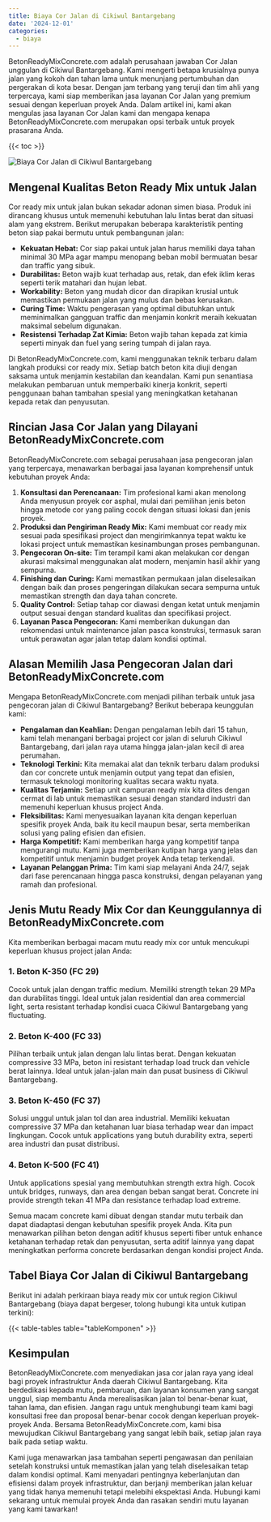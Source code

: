 ```yaml
---
title: Biaya Cor Jalan di Cikiwul Bantargebang
date: '2024-12-01'
categories:
  - biaya
---
```


BetonReadyMixConcrete.com adalah perusahaan jawaban Cor Jalan unggulan di Cikiwul Bantargebang. Kami mengerti betapa krusialnya punya jalan yang kokoh dan tahan lama untuk menunjang pertumbuhan dan pergerakan di kota besar. Dengan jam terbang yang teruji dan tim ahli yang terpercaya, kami siap memberikan jasa layanan Cor Jalan yang premium sesuai dengan keperluan proyek Anda. Dalam artikel ini, kami akan mengulas jasa layanan Cor Jalan kami dan mengapa kenapa BetonReadyMixConcrete.com merupakan opsi terbaik untuk proyek prasarana Anda.

{{< toc >}}

![Biaya Cor Jalan di Cikiwul Bantargebang](https://betoncor8.github.io/cor/harga-beton-readymix-concrete%20(36).png)

## Mengenal Kualitas Beton Ready Mix untuk Jalan

Cor ready mix untuk jalan bukan sekadar adonan simen biasa. Produk ini dirancang khusus untuk memenuhi kebutuhan lalu lintas berat dan situasi alam yang ekstrem. Berikut merupakan beberapa karakteristik penting beton siap pakai bermutu untuk pembangunan jalan:

- **Kekuatan Hebat:** Cor siap pakai untuk jalan harus memiliki daya tahan minimal 30 MPa agar mampu menopang beban mobil bermuatan besar dan traffic yang sibuk.
- **Durabilitas:** Beton wajib kuat terhadap aus, retak, dan efek iklim keras seperti terik matahari dan hujan lebat.
- **Workability:** Beton yang mudah dicor dan dirapikan krusial untuk memastikan permukaan jalan yang mulus dan bebas kerusakan.
- **Curing Time:** Waktu pengerasan yang optimal dibutuhkan untuk meminimalkan gangguan traffic dan menjamin konkrit meraih kekuatan maksimal sebelum digunakan.
- **Resistensi Terhadap Zat Kimia:** Beton wajib tahan kepada zat kimia seperti minyak dan fuel yang sering tumpah di jalan raya.

Di BetonReadyMixConcrete.com, kami menggunakan teknik terbaru dalam langkah produksi cor ready mix. Setiap batch beton kita diuji dengan saksama untuk menjamin kestabilan dan keandalan. Kami pun senantiasa melakukan pembaruan untuk memperbaiki kinerja konkrit, seperti penggunaan bahan tambahan spesial yang meningkatkan ketahanan kepada retak dan penyusutan.

## Rincian Jasa Cor Jalan yang Dilayani BetonReadyMixConcrete.com

BetonReadyMixConcrete.com sebagai perusahaan jasa pengecoran jalan yang terpercaya, menawarkan berbagai jasa layanan komprehensif untuk kebutuhan proyek Anda:

1. **Konsultasi dan Perencanaan:** Tim profesional kami akan menolong Anda menyusun proyek cor asphal, mulai dari pemilihan jenis beton hingga metode cor yang paling cocok dengan situasi lokasi dan jenis proyek.
2. **Produksi dan Pengiriman Ready Mix:** Kami membuat cor ready mix sesuai pada spesifikasi project dan mengirimkannya tepat waktu ke lokasi project untuk memastikan kesinambungan proses pembangunan.
3. **Pengecoran On-site:** Tim terampil kami akan melakukan cor dengan akurasi maksimal menggunakan alat modern, menjamin hasil akhir yang sempurna.
4. **Finishing dan Curing:** Kami memastikan permukaan jalan diselesaikan dengan baik dan proses pengeringan dilakukan secara sempurna untuk memastikan strength dan daya tahan concrete.
5. **Quality Control:** Setiap tahap cor diawasi dengan ketat untuk menjamin output sesuai dengan standard kualitas dan specifikasi project.
6. **Layanan Pasca Pengecoran:** Kami memberikan dukungan dan rekomendasi untuk maintenance jalan pasca konstruksi, termasuk saran untuk perawatan agar jalan tetap dalam kondisi optimal.

## Alasan Memilih Jasa Pengecoran Jalan dari BetonReadyMixConcrete.com

Mengapa BetonReadyMixConcrete.com menjadi pilihan terbaik untuk jasa pengecoran jalan di Cikiwul Bantargebang? Berikut beberapa keunggulan kami:

- **Pengalaman dan Keahlian:** Dengan pengalaman lebih dari 15 tahun, kami telah menangani berbagai project cor jalan di seluruh Cikiwul Bantargebang, dari jalan raya utama hingga jalan-jalan kecil di area perumahan.
- **Teknologi Terkini:** Kita memakai alat dan teknik terbaru dalam produksi dan cor concrete untuk menjamin output yang tepat dan efisien, termasuk teknologi monitoring kualitas secara waktu nyata.
- **Kualitas Terjamin:** Setiap unit campuran ready mix kita dites dengan cermat di lab untuk memastikan sesuai dengan standard industri dan memenuhi keperluan khusus project Anda.
- **Fleksibilitas:** Kami menyesuaikan layanan kita dengan keperluan spesifik proyek Anda, baik itu kecil maupun besar, serta memberikan solusi yang paling efisien dan efisien.
- **Harga Kompetitif:** Kami memberikan harga yang kompetitif tanpa mengurangi mutu. Kami juga memberikan kutipan harga yang jelas dan kompetitif untuk menjamin budget proyek Anda tetap terkendali.
- **Layanan Pelanggan Prima:** Tim kami siap melayani Anda 24/7, sejak dari fase perencanaan hingga pasca konstruksi, dengan pelayanan yang ramah dan profesional.

## Jenis Mutu Ready Mix Cor dan Keunggulannya di BetonReadyMixConcrete.com

Kita memberikan berbagai macam mutu ready mix cor untuk mencukupi keperluan khusus project jalan Anda:

### 1\. Beton K-350 (FC 29)

Cocok untuk jalan dengan traffic medium. Memiliki strength tekan 29 MPa dan durabilitas tinggi. Ideal untuk jalan residential dan area commercial light, serta resistant terhadap kondisi cuaca Cikiwul Bantargebang yang fluctuating.

### 2\. Beton K-400 (FC 33)

Pilihan terbaik untuk jalan dengan lalu lintas berat. Dengan kekuatan compressive 33 MPa, beton ini resistant terhadap load truck dan vehicle berat lainnya. Ideal untuk jalan-jalan main dan pusat business di Cikiwul Bantargebang.

### 3\. Beton K-450 (FC 37)

Solusi unggul untuk jalan tol dan area industrial. Memiliki kekuatan compressive 37 MPa dan ketahanan luar biasa terhadap wear dan impact lingkungan. Cocok untuk applications yang butuh durability extra, seperti area industri dan pusat distribusi.

### 4\. Beton K-500 (FC 41)

Untuk applications spesial yang membutuhkan strength extra high. Cocok untuk bridges, runways, dan area dengan beban sangat berat. Concrete ini provide strength tekan 41 MPa dan resistance terhadap load extreme.

Semua macam concrete kami dibuat dengan standar mutu terbaik dan dapat diadaptasi dengan kebutuhan spesifik proyek Anda. Kita pun menawarkan pilihan beton dengan aditif khusus seperti fiber untuk enhance ketahanan terhadap retak dan penyusutan, serta aditif lainnya yang dapat meningkatkan performa concrete berdasarkan dengan kondisi project Anda.

## Tabel Biaya Cor Jalan di Cikiwul Bantargebang

Berikut ini adalah perkiraan biaya ready mix cor untuk region Cikiwul Bantargebang (biaya dapat bergeser, tolong hubungi kita untuk kutipan terkini):

{{< table-tables table="tableKomponen" >}}

## Kesimpulan

BetonReadyMixConcrete.com menyediakan jasa cor jalan raya yang ideal bagi proyek infrastruktur Anda daerah Cikiwul Bantargebang. Kita berdedikasi kepada mutu, pembaruan, dan layanan konsumen yang sangat unggul, siap membantu Anda merealisasikan jalan tol benar-benar kuat, tahan lama, dan efisien. Jangan ragu untuk menghubungi team kami bagi konsultasi free dan proposal benar-benar cocok dengan keperluan proyek-proyek Anda. Bersama BetonReadyMixConcrete.com, kami bisa mewujudkan Cikiwul Bantargebang yang sangat lebih baik, setiap jalan raya baik pada setiap waktu.

Kami juga menawarkan jasa tambahan seperti pengawasan dan penilaian setelah konstruksi untuk memastikan jalan yang telah diselesaikan tetap dalam kondisi optimal. Kami menyadari pentingnya keberlanjutan dan efisiensi dalam proyek infrastruktur, dan berjanji memberikan jalan keluar yang tidak hanya memenuhi tetapi melebihi ekspektasi Anda. Hubungi kami sekarang untuk memulai proyek Anda dan rasakan sendiri mutu layanan yang kami tawarkan!
